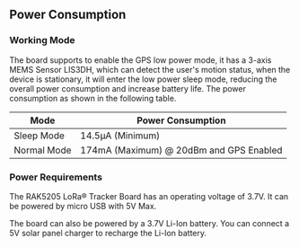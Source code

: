 ## Power Consumption

### Working Mode

The board supports to enable the GPS low power mode, it has a 3-axis MEMS Sensor LIS3DH, which can detect the user's motion status, when the device is stationary, it will enter the low power sleep mode, reducing the overall power consumption and increase battery life. The power consumption as shown in the following table.

| Mode        | Power Consumption                       |
| ----------- | --------------------------------------- |
| Sleep Mode  | 14.5µA (Minimum)                        |
| Normal Mode | 174mA (Maximum) @ 20dBm and GPS Enabled |


### Power Requirements

The RAK5205 LoRa® Tracker Board has an operating voltage of 3.7V. It can be powered by micro USB with 5V Max.

<rk-img
  src="/assets/images/datasheet/rak5205/powered-by-micro-usb.png"
  width="75%"
  figure-number="8"
  caption="Powered by Micro USB"
/>

The board can also be powered by a 3.7V Li-Ion battery. You can connect a 5V solar panel charger to recharge the Li-Ion battery.

<rk-img
  src="/assets/images/datasheet/rak5205/rak5205-with-5v-solar-panel-plastic-enclosure-and-li-ion-battery.png"
  width="50%"
  figure-number="9"
  caption="RAK5205 With 5V Solar Panel, Plastic Enclosure and Li-ion Battery"
/>